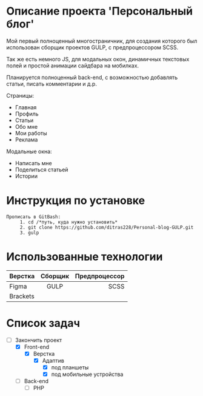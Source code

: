 # Описание проекта 'Персональный блог'
Мой первый полноценный многостраничник, для создания которого был использован сборщик проектов GULP, с предпроцессором SCSS. 

Так же есть немного JS, для модальных окон, динамичных текстовых полей и простой анимации сайдбара на мобилках.

Планируется полноценный back-end, с возможностью добавлять статьи, писать комментарии и д.р. 


Страницы:
* Главная
* Профиль
* Статьи
* Обо мне
* Мои работы
* Реклама

Модальные окна: 
* Написать мне
* Поделиться статьей 
* Истории

# Инструкция по установке
    Прописать в GitBash:
         1. cd /*путь, куда нужно установить*
         2. git clone https://github.com/ditras228/Personal-blog-GULP.git
         3. gulp

# Использованные технологии
|  Верстка | Сборщик | Предпроцессор |
|----------------|:---------:|----------------:|
| Figma | GULP | SCSS |
| Brackets | 

# Список задач
- [ ] Закончить проект
    - [X] Front-end
        - [X] Верстка
            - [X] Адаптив
                - [X] под планшеты
                - [X] под мобильные устройства
    - [ ] Back-end
        - [ ] PHP 

